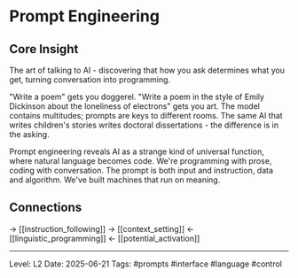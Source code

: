 # Prompt Engineering

## Core Insight
The art of talking to AI - discovering that how you ask determines what you get, turning conversation into programming.

"Write a poem" gets you doggerel. "Write a poem in the style of Emily Dickinson about the loneliness of electrons" gets you art. The model contains multitudes; prompts are keys to different rooms. The same AI that writes children's stories writes doctoral dissertations - the difference is in the asking.

Prompt engineering reveals AI as a strange kind of universal function, where natural language becomes code. We're programming with prose, coding with conversation. The prompt is both input and instruction, data and algorithm. We've built machines that run on meaning.

## Connections
→ [[instruction_following]]
→ [[context_setting]]
← [[linguistic_programming]]
← [[potential_activation]]

---
Level: L2
Date: 2025-06-21
Tags: #prompts #interface #language #control